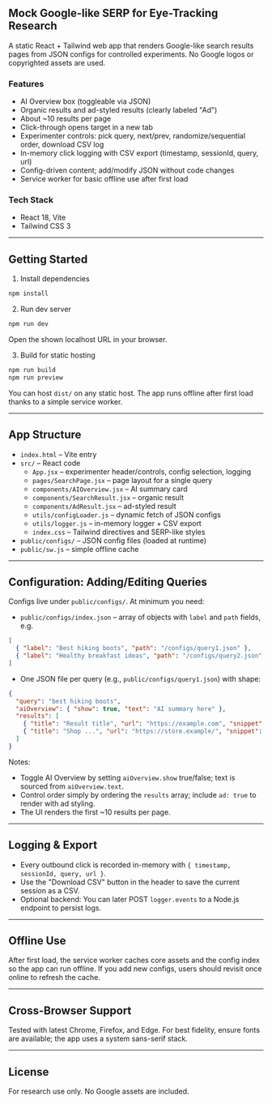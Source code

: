 ## Mock Google-like SERP for Eye-Tracking Research

A static React + Tailwind web app that renders Google-like search results pages from JSON configs for controlled experiments. No Google logos or copyrighted assets are used.

### Features
- AI Overview box (toggleable via JSON)
- Organic results and ad-styled results (clearly labeled "Ad")
- About ~10 results per page
- Click-through opens target in a new tab
- Experimenter controls: pick query, next/prev, randomize/sequential order, download CSV log
- In-memory click logging with CSV export (timestamp, sessionId, query, url)
- Config-driven content; add/modify JSON without code changes
- Service worker for basic offline use after first load

### Tech Stack
- React 18, Vite
- Tailwind CSS 3

---

## Getting Started

1) Install dependencies
```bash
npm install
```

2) Run dev server
```bash
npm run dev
```
Open the shown localhost URL in your browser.

3) Build for static hosting
```bash
npm run build
npm run preview
```

You can host `dist/` on any static host. The app runs offline after first load thanks to a simple service worker.

---

## App Structure
- `index.html` – Vite entry
- `src/` – React code
  - `App.jsx` – experimenter header/controls, config selection, logging
  - `pages/SearchPage.jsx` – page layout for a single query
  - `components/AIOverview.jsx` – AI summary card
  - `components/SearchResult.jsx` – organic result
  - `components/AdResult.jsx` – ad-styled result
  - `utils/configLoader.js` – dynamic fetch of JSON configs
  - `utils/logger.js` – in-memory logger + CSV export
  - `index.css` – Tailwind directives and SERP-like styles
- `public/configs/` – JSON config files (loaded at runtime)
- `public/sw.js` – simple offline cache

---

## Configuration: Adding/Editing Queries

Configs live under `public/configs/`. At minimum you need:
- `public/configs/index.json` – array of objects with `label` and `path` fields, e.g.

```json
[
  { "label": "Best hiking boots", "path": "/configs/query1.json" },
  { "label": "Healthy breakfast ideas", "path": "/configs/query2.json" }
]
```

- One JSON file per query (e.g., `public/configs/query1.json`) with shape:

```json
{
  "query": "best hiking boots",
  "aiOverview": { "show": true, "text": "AI summary here" },
  "results": [
    { "title": "Result title", "url": "https://example.com", "snippet": "Short description...", "ad": false },
    { "title": "Shop ...", "url": "https://store.example/", "snippet": "...", "ad": true }
  ]
}
```

Notes:
- Toggle AI Overview by setting `aiOverview.show` true/false; text is sourced from `aiOverview.text`.
- Control order simply by ordering the `results` array; include `ad: true` to render with ad styling.
- The UI renders the first ~10 results per page.

---

## Logging & Export

- Every outbound click is recorded in-memory with `{ timestamp, sessionId, query, url }`.
- Use the "Download CSV" button in the header to save the current session as a CSV.
- Optional backend: You can later POST `logger.events` to a Node.js endpoint to persist logs.

---

## Offline Use

After first load, the service worker caches core assets and the config index so the app can run offline. If you add new configs, users should revisit once online to refresh the cache.

---

## Cross-Browser Support

Tested with latest Chrome, Firefox, and Edge. For best fidelity, ensure fonts are available; the app uses a system sans-serif stack.

---

## License
For research use only. No Google assets are included.
